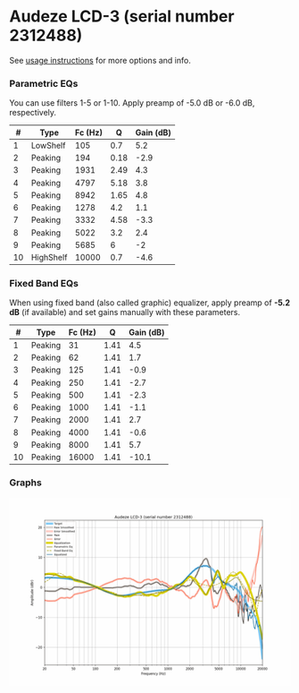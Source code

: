 # Audeze LCD-3 (serial number 2312488)
See [usage instructions](https://github.com/jaakkopasanen/AutoEq#usage) for more options and info.

### Parametric EQs
You can use filters 1-5 or 1-10. Apply preamp of -5.0 dB or -6.0 dB, respectively.

|   # | Type      |   Fc (Hz) |    Q |   Gain (dB) |
|-----|-----------|-----------|------|-------------|
|   1 | LowShelf  |       105 | 0.7  |         5.2 |
|   2 | Peaking   |       194 | 0.18 |        -2.9 |
|   3 | Peaking   |      1931 | 2.49 |         4.3 |
|   4 | Peaking   |      4797 | 5.18 |         3.8 |
|   5 | Peaking   |      8942 | 1.65 |         4.8 |
|   6 | Peaking   |      1278 | 4.2  |         1.1 |
|   7 | Peaking   |      3332 | 4.58 |        -3.3 |
|   8 | Peaking   |      5022 | 3.2  |         2.4 |
|   9 | Peaking   |      5685 | 6    |        -2   |
|  10 | HighShelf |     10000 | 0.7  |        -4.6 |

### Fixed Band EQs
When using fixed band (also called graphic) equalizer, apply preamp of **-5.2 dB** (if available) and set gains manually with these parameters.

|   # | Type    |   Fc (Hz) |    Q |   Gain (dB) |
|-----|---------|-----------|------|-------------|
|   1 | Peaking |        31 | 1.41 |         4.5 |
|   2 | Peaking |        62 | 1.41 |         1.7 |
|   3 | Peaking |       125 | 1.41 |        -0.9 |
|   4 | Peaking |       250 | 1.41 |        -2.7 |
|   5 | Peaking |       500 | 1.41 |        -2.3 |
|   6 | Peaking |      1000 | 1.41 |        -1.1 |
|   7 | Peaking |      2000 | 1.41 |         2.7 |
|   8 | Peaking |      4000 | 1.41 |        -0.6 |
|   9 | Peaking |      8000 | 1.41 |         5.7 |
|  10 | Peaking |     16000 | 1.41 |       -10.1 |

### Graphs
![](./Audeze%20LCD-3%20(serial%20number%202312488).png)
